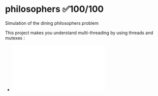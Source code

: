 # philosophers ✅100/100
Simulation of the dining philosophers problem

This project makes you understand multi-threading by using threads and mutexes :
- ![philosophers subject](en.philosophers.subject.pdf)
